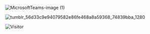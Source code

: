 
![MicrosoftTeams-image (1)](https://user-images.githubusercontent.com/114475454/216019930-c061e3ed-b812-4955-a7a6-08cb5a94f69f.png)



![tumblr_56d33c9e94079582e86fe468a8a59368_74839bba_1280](https://user-images.githubusercontent.com/114475454/216023694-30065e4e-cadc-478e-8ba9-35dcb9b8c2c9.gif)


![Visitor](https://visitor-badge.laobi.icu/badge?page_id=amyol04.School-work)
